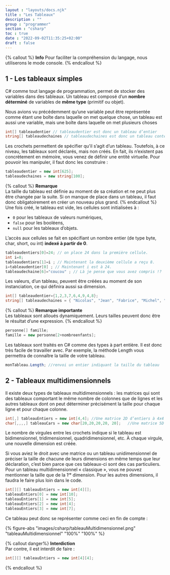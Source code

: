 ```yaml
---
layout : "layouts/docs.njk"
title : "Les Tableaux"
description : ""
group : "programmer"
section : "csharp"
toc : true
date : "2022-09-02T11:35:25+02:00"
draft : false
---
```

{% callout %}
**Info**
Pour faciliter la compréhension du langage, nous utiliserons le mode console.
{% endcallout %}
## 1 - Les tableaux simples
C# comme tout langage de programmation, permet de stocker des variables dans des tableaux. Un tableau est composé d’un **nombre déterminé** de variables de **même type** (primitif ou objet).

Nous avions vu précédemment qu’une variable peut être représentée comme étant une boîte dans laquelle on met quelque chose, un tableau est aussi une variable, mais une boîte dans laquelle on met plusieurs choses
```csharp
int[] tableaudentier // tableaudentier est donc un tableau d’entier
string[] tableaudechaines // tableaudechaines est donc un tableau contenant des chaînes de caractères
```
Les crochets permettent de spécifier qu’il s’agit d’un tableau. Toutefois, à ce niveau, les tableaux sont déclarés, mais non créés. En fait, ils n’existent pas concrètement en mémoire, vous venez de définir une entité virtuelle. Pour pouvoir les manipuler, il faut donc les construire :
```csharp
tableaudentier = new int[625];
tableaudechaines = new string[100];
```
{% callout %}
**Remarque**  
La taille du tableau est définie au moment de sa création et ne peut plus être changée par la suite. Si on manque de place dans un tableau, il faut donc obligatoirement en créer un nouveau plus grand.
{% endcallout %}
Une fois créé, le tableau est vide, les cellules sont initialisées à :

- `0` pour les tableaux de valeurs numériques,
- `false` pour les booléens,
- `null` pour les tableaux d’objets.

L’accès aux cellules se fait en spécifiant un nombre entier (de type byte, char, short, ou int) **indexé à partir de 0**.
```csharp
tableaudentiers[0]=24; // on place 24 dans la première cellule.
int i=8;
tableaudentiers[1]=i ; // Maintenant la deuxième cellule a reçu 8.
i=tableaudentier[0] ; // Maintenant i est à 24.
tableaudechaine[6]="coucou" ; // Là je pense que vous avez compris !?
```
Les valeurs, d’un tableau, peuvent être créées au moment de son instanciation, ce qui définira aussi sa dimension.
```csharp
int[] tableaudentier={1,2,3,7,6,4,9,4,8};
string[] tableaudechaines = { "Nicolas", "Jean", "Fabrice", "Michel", "Maxime" };
```
{% callout %}
**Remarque importante**  
Les tableaux sont alloués dynamiquement. Leurs tailles peuvent donc être le résultat d’une expression.
{% endcallout %}

```csharp
personne[] famille;
famille = new personne[2+nombreenfants];
```
Les tableaux sont traités en C# comme des types à part entière. Il est donc très facile de travailler avec. Par exemple, la méthode Length vous permettra de connaître la taille de votre tableau.
```csharp
monTableau.Length; //renvoi un entier indiquant la taille du tableau
```
## 2 - Tableaux multidimensionnels
Il existe deux types de tableaux multidimensionnels : les matrices qui sont des tableaux comportant le même nombre de colonnes que de lignes et les autres tableaux dont on peut déterminer précisément la taille pour chaque ligne et pour chaque colonne.

```csharp
int[,] tableauEntiers = new int[4,4]; //Une matrice 2D d’entiers à 4x4 cases
char[,,,,] tableauCars = new char[20,20,20,20, 20];   //Une matrice 5D de 20x20x20x20x20 caractères
```
Le nombre de virgules entre les crochets indique si le tableau est bidimensionnel, tridimensionnel, quadridimensionnel, etc. À chaque virgule, une nouvelle dimension est créée.

Si vous aviez le droit avec une matrice ou un tableau unidimensionnel de préciser la taille de chacune de leurs dimensions en même temps que leur déclaration, c’est bien parce que ces tableaux-ci sont des cas particuliers. 
Pour un tableau multidimensionnel « classique », vous ne pouvez mentionner la taille que de la 1ʳᵉ dimension. Pour les autres dimensions, il faudra le faire plus loin dans le code.

```csharp
int[][] tableauEntiers = new int[4][];
tableauEntiers[0] = new int[10];
tableauEntiers[1] = new int[5];
tableauEntiers[2] = new int[4];
tableauEntiers[3] = new int[7];
```
Ce tableau peut donc se représenter comme ceci en fin de compte :

{% figure-abs "images/csharp/tableauMultidimensionnel.png" "tableauMultidimensionnel" "100%" "100%" %}

{% callout danger%}
**Interdiction**  
Par contre, il est interdit de faire :

```csharp
int[][] tableauEntiers = new int[4][4];

```
{% endcallout %}
